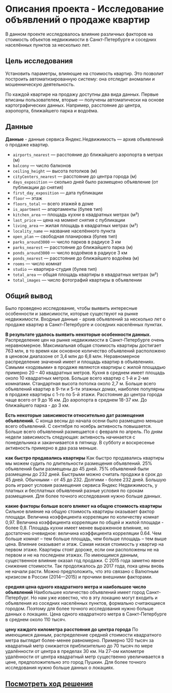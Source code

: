 # Описания проекта - Исследование объявлений о продаже квартир

В данном проекте исследовалось влияние различных факторов на стоимость объектов недвижимости в Санкт-Петербурге и соседних населённых пунктов за несколько лет.

## Цель исследования 

Установить параметры, влияющие на стоимость квартир. Это позволит построить автоматизированную систему: она отследит аномалии и мошенническую деятельность. 

По каждой квартире на продажу доступны два вида данных. Первые вписаны пользователем, вторые — получены автоматически на основе картографических данных. Например, расстояние до центра, аэропорта, ближайшего парка и водоёма. 

## Данные

**Данные** - данные сервиса Яндекс.Недвижимость — архив объявлений о продаже квартир. 

* `airports_nearest` — расстояние до ближайшего аэропорта в метрах (м)
* `balcony` — число балконов
* `ceiling_height` — высота потолков (м)
* `cityCenters_nearest` — расстояние до центра города (м)
* `days_exposition` — сколько дней было размещено объявление (от публикации до снятия)
* `first_day_exposition` — дата публикации
* `floor` — этаж
* `floors_total` — всего этажей в доме
* `is_apartment` — апартаменты (булев тип)
* `kitchen_area` — площадь кухни в квадратных метрах (м²)
* `last_price` — цена на момент снятия с публикации
* `living_area` — жилая площадь в квадратных метрах (м²)
* `locality_name` — название населённого пункта
* `open_plan` — свободная планировка (булев тип)
* `parks_around3000` — число парков в радиусе 3 км
* `parks_nearest` — расстояние до ближайшего парка (м)
* `ponds_around3000` — число водоёмов в радиусе 3 км
* `ponds_nearest` — расстояние до ближайшего водоёма (м)
* `rooms` — число комнат
* `studio` — квартира-студия (булев тип)
* `total_area` — общая площадь квартиры в квадратных метрах (м²)
* `total_images` — число фотографий квартиры в объявлении



## Общий вывод
Было проведено исследование, чтобы выявить интересные особенности и зависимости, которые существуют на рынке недвижимости. Входные данные - архив объявлений за несколько лет о продаже квартир в Санкт-Петербурге и соседних населённых пунктах.

**В результате удалось выявить некоторые особенности данных.**
Распределение цен на рынке недвижимости в Санкт-Петербурге очень неравномерное. Максимальная общая стоимость квартиры достигает 763 млн, в то время как основное количество объявлений расположено в ценовом диапазоне от 3,4 млн до 6,8 млн. Неравномерное распределение значений имеет и площадь квартир в объявлениях. Самыми «ходовыми» в продаже являются квартиры с жилой площадью примерно 20 – 40 квадратных метров. Кухня в среднем имеет площадь около 10 квадратных метров. Больше всего квартир с 1-й и 2-мя комнатами. Стандартная высота потолка около 2,7 м. Больше всего объявлений квартир в 9-ти и 5-ти этажных домах, наиболее популярны в продаже квартиры с 1-го по 5-й этажи. Расстояние до центра города чаще всего от 9 до 16 км. До аэропорта в среднем 18-37 км. До ближайшего парка - до 3 км.

**Есть некоторые зависимости относительно дат размещения объявлений.**
С конца весны до начала осени было размещено меньше всего объявлений. С сентября по ноябрь активность повышается. Больше всего объявлений размещается с февраля по апрель. По дням недели зависимость следующая: активность начинается с понедельника и заканчивается в пятницу. В субботу и воскресенье активность примерно в два раза меньше.

**как быстро продавались квартиры**
Как быстро продавались квартиры мы можем судить по длительности размещения объявлений. 25% объявлений были размещены до 45 дней. 75% объявлений были размещены до 232 дней. Быстрыми можно считать продажи в срок до 45 дней. Обычными - от 45 до 232. Долгими - более 232 дней. Большую роль играют условия размещения сервиса Яндекс Недвижимость, у платных и бесплатных объявлений разные условия по срокам размещения. Для более точного исследования нужно больше данных.

**какие факторы больше всего влияют на общую стоимость квартиры**
Сильное влияние на общую стоимость квартиры оказывает фактор площади. Величина коэффициента корреляции по количеству комнат 0,97. Величина коэффициента корреляции по общей и жилой площади - более 0,8. Площадь кухни имеет менее выраженное влияние, но достаточно очевидное: величина коэффициента корреляции 0.64. Чем больше комнат – тем больше площадь, чем больше площадь – тем выше цена.
Влияние оказывает и этаж. Самая низкая стоимость у квартир на первом этаже. Квартиры стоят дороже, если они расположены не на первом и не на последнем этажах. По имеющимся данным, существенное влияние оказал год продажи. С 2015 года заметно явное снижение стоимости. Так продолжалось до 2017 года, пока цены вновь не начали расти. Можно предположить, что это связано с Валютным кризисом в России (2014—2015) и прочими внешними факторами.

**средняя цена одного квадратного метра и наибольшее число объявлений**
Наибольшее количество объявлений имеет город Санкт-Петербург. Но нам уже известно, что в эту локацию могут входить и объявления из соседних населённых пунктов, формально считающиеся городом. Поэтому для более точного исследования нужно больше данных о локациях. Цена одного квадратного метра в Санкт-Петербурге в среднем около 110 тысяч.

**цену каждого километра расстояния до центра города**
По имеющимся данным, распределение средней стоимости квадратного метра выглядит более-менее равномерно. Примерно 120 тысяч за квадратный метр снижается приблизительно до 70 тысяч по мере удалённости от центра в пределах 30 км. На 27-ом километре удалённости от центра квадратный метр существенно увеличивается в цене, предположительно это город Пушкин. Для более точного исследования нужно больше данных о локациях.

## [Посмотреть ход решения](https://github.com/AlexSidelnikov/Yandex-Practicum/blob/main/3.%20%D0%9F%D1%80%D0%BE%D0%B4%D0%B0%D0%B6%D0%B0%20%D0%BA%D0%B2%D0%B0%D1%80%D1%82%D0%B8%D1%80%20%D0%B2%20%D0%A1%D0%B0%D0%BD%D0%BA%D1%82-%D0%9F%D0%B5%D1%82%D0%B5%D1%80%D0%B1%D1%83%D1%80%D0%B3%D0%B5%20%E2%80%94%20%D0%B0%D0%BD%D0%B0%D0%BB%D0%B8%D0%B7%20%D1%80%D1%8B%D0%BD%D0%BA%D0%B0%20%D0%BD%D0%B5%D0%B4%D0%B2%D0%B8%D0%B6%D0%B8%D0%BC%D0%BE%D1%81%D1%82%D0%B8./3.%20%D0%9F%D1%80%D0%BE%D0%B4%D0%B0%D0%B6%D0%B0%20%D0%BA%D0%B2%D0%B0%D1%80%D1%82%D0%B8%D1%80%20%D0%B2%20%D0%A1%D0%B0%D0%BD%D0%BA%D1%82-%D0%9F%D0%B5%D1%82%D0%B5%D1%80%D0%B1%D1%83%D1%80%D0%B3%D0%B5%20%E2%80%94%20%D0%B0%D0%BD%D0%B0%D0%BB%D0%B8%D0%B7%20%D1%80%D1%8B%D0%BD%D0%BA%D0%B0%20%D0%BD%D0%B5%D0%B4%D0%B2%D0%B8%D0%B6%D0%B8%D0%BC%D0%BE%D1%81%D1%82%D0%B8.ipynb)
